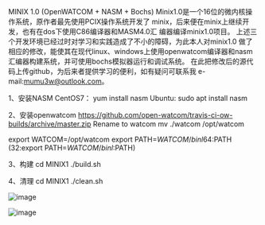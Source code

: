 MINIX 1.0 (OpenWATCOM + NASM + Bochs)
Minix1.0是一个16位的微内核操作系统，原作者最先使用PCIX操作系统开发了
minix，后来便在minix上继续开发，也有在dos下使用C86编译器和MASM4.0汇
编器编译minix1.0项目。
上述三个开发环境已经过时对学习和实践造成了不小的障碍，为此本人对minix1.0
做了相应的修改，能使其在现代linux、windows上使用openwatcom编译器和nasm
汇编器构建系统，并可使用bochs模拟器运行和调试系统。
在此把修改后的源代码上传github，为后来者提供学习的便利，如有疑问可联系我
e-mail:mumu3w@outlook.com。

1、安装NASM
  CentOS7：
  yum install nasm
  Ubuntu:
  sudo apt install nasm

2、安装openwatcom
  https://github.com/open-watcom/travis-ci-ow-builds/archive/master.zip
  Rename to watcom
  mv ./watcom /opt/watcom
  
  export WATCOM=/opt/watcom
  export PATH=$WATCOM/binl64:$PATH (32:export PATH=$WATCOM/binl:$PATH)
  
3、构建
  cd MINIX1
  ./build.sh
  
4、清理
  cd MINIX1
  ./clean.sh

![image](https://github.com/mumu3w/MINIX1/blob/master/tools/2.PNG)

![image](https://github.com/mumu3w/MINIX1/blob/master/tools/1.PNG)

